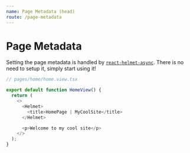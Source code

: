 ```yaml
---
name: Page Metadata (head)
route: /page-metadata
---
```


# Page Metadata

Setting the page metadata is handled by [`react-helmet-async`](https://github.com/staylor/react-helmet-async).
There is no need to setup it, simply start using it!

```typescript jsx
// pages/home/home.view.tsx

export default function HomeView() {
  return (
    <>
      <Helmet>
        <title>HomePage | MyCoolSite</title>
      </Helmet>

      <p>Welcome to my cool site</p>
    </>
  );
}
```
